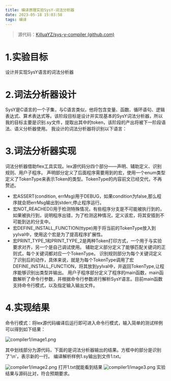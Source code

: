 ```yaml
---
title: 编译原理实验SysY-词法分析器
date: 2023-05-18 15:03:58
tags: 编译
---
```

> 源代码：[KilluaYZ/sys-y-compiler (github.com)](https://github.com/KilluaYZ/sys-y-compiler)
# 1.实验目标
设计并实现SysY语言的词法分析器

# 2.词法分析器设计
SysY是C语言的一个子集，与C语言类似，他将包含变量、函数、循环语句、逻辑表达式、算术表达式等。该阶段目标是设计并实现基本的SysY词法分析器，所以我的目标主要是识别.sy文件，提取出其中的token，该阶段的产出将被下一阶段语法、语义分析器使用。
我设计的词法分析器将识别以下语言：

# 3.词法分析器实现
词法分析器借助flex工具实现。lex源代码分四个部分——声明、辅助定义、识别规则、用户子程序。
声明部分定义了后面程序需要用到的宏，使用一个enum类型定义了TokenType来表示Token的类型。TokenType的内容前文已经交代，不再赘述。
- 宏ASSERT(condition, errMsg)用于DEBUG，如果condition为false,那么程序就会把errMsg输出到stderr,停止程序运行。
- 宏NOT_REACHED()用于检测特殊情况，有些程序分支是不可能被执行到的，如果被执行到，说明程序出错，为了检测这种情况，定义该宏，将其安插到不可能到达的分支中。
- 宏DEFINE_INSTALL_FUNCTION(ttype)用于将当前的TokenType放入到yylval中，使用这个宏是为了提高程序扩展性。
- 宏PRINT_TYPE_1和PRINT_TYPE_2是两种Token打印方式，一个用于与实验要求对齐，另一个是自己调试使用。
辅助定义部分定义了能够匹配关键词的正则式，每个关键词都对应一个TokenType。
识别规则部分为每个关键词定义了识别后的动作，具体来说，就是为每个TokenType调用了宏DEFINE_INSTALL_FUNCTION，将其放到yylval中，并返回TokenType,让程序能够识别出类型并输出。
用户子程序部分定义了程序的main函数，main函数解析了命令行参数，并根据命令行参数进行解析SysY语言。目前main函数支持命令行模式，以及指定输入输出文件。


# 4.实现结果
命令行模式：将lex源代码编译后运行即可进入命令行模式，输入简单的测试样例可以得到如下结果：

![compiler1/image1.png](http://server.killuayz.top:8089/images/2023/05/26/compile1-image1.png)

其中划线部分为源代码，下面的是词法分析器输出的结果。方框中的部分是识别了'\n'，表示新的一行。
编译解析样例1.sy输出到文件1.txt。

![compiler1/image2.png](http://server.killuayz.top:8089/images/2023/05/26/compile1-image2.png)
打开1.txt就能看到结果
![compiler1/image3.png](http://server.killuayz.top:8089/images/2023/05/26/compile1-image3.png)
实验结果与源码比对，符合预期要求。

